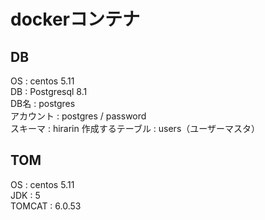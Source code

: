 # dockerコンテナ

## DB
OS : centos 5.11  
DB : Postgresql 8.1  
DB名 : postgres  
アカウント : postgres / password  
スキーマ : hirarin
作成するテーブル : users（ユーザーマスタ）

## TOM
OS : centos 5.11  
JDK : 5  
TOMCAT : 6.0.53  

